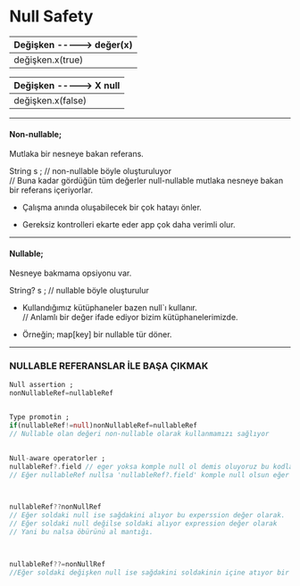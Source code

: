 # Null Safety 


|Değişken -----> değer(x)|
|------------------------|
|    değişken.x(true)    |

  
|Değişken -----> X null    | 
|--------------------------|
|  değişken.x(false)       |

***
  

#### Non-nullable;
Mutlaka bir nesneye bakan referans.  

String s ; // non-nullable böyle oluşturuluyor  
// Buna kadar gördüğün tüm değerler null-nullable mutlaka nesneye bakan bir referans içeriyorlar.  

+ Çalışma anında oluşabilecek bir çok hatayı önler.  

+ Gereksiz kontrolleri ekarte eder app çok daha verimli olur.  
---
  

#### Nullable; 
Nesneye bakmama opsiyonu var.  

String? s ;
// nullable böyle oluşturulur  

+ Kullandığımız kütüphaneler bazen null`ı kullanır.  
// Anlamlı bir değer ifade ediyor bizim kütüphanelerimizde. 

+ Örneğin; 
  map[key] bir nullable tür döner. 
 ---

  

### NULLABLE REFERANSLAR İLE BAŞA ÇIKMAK  
```dart
Null assertion ; 
nonNullableRef=nullableRef 

 
Type promotin ; 
if(nullableRef!=null)nonNullableRef=nullableRef 
// Nullable olan değeri non-nullable olarak kullanmamızı sağlıyor 

  
Null-aware operatorler ; 
nullableRef?.field // eger yoksa komple null ol demis oluyoruz bu kodla  
// Eğer nullableRef nullsa 'nullableRef?.field' komple null olsun eğer değilse o zaman onun içindei fiel de bakalım demekç  

  

nullableRef??nonNullRef 
// Eğer soldaki null ise sağdakini alıyor bu experssion değer olarak. 
// Eğer soldaki null değilse soldaki alıyor expression değer olarak 
// Yani bu nalsa öbürünü al mantığı.   

  

nullableRef??=nonNullRef  
//Eğer soldaki değişken null ise sağdakini soldakinin içine atıyor bir assignment yapıyor bu da faydalı bir operator.  
```
  
